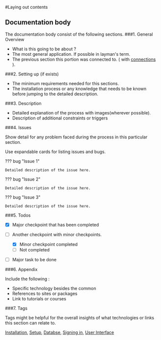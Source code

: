 #Laying out contents

## Documentation body
The documentation body consist of the following sections.
###1.   General Overview
-   What is this going to be about ?
-   The most general application. If possible in layman's term.
-   The previous section this portion was connected to. ( with [connections]() ).


###2.   Setting up (if exists)

-   The minimum requirements needed for this sections.
-   The installation process or any knowledge that needs to be known before jumping to the detailed description.

###3.   Description

-   Detailed explanation of the process with images(wherever possible).
-   Description of additional constraints or triggers
    
###4.   Issues

Show detail for any problem faced during the process in this particular section. 

Use expandable cards for listing issues and bugs.

??? bug "Issue 1"

    Detailed description of the issue here.

??? bug "Issue 2"

    Detailed description of the issue here.
    
??? bug "Issue 3"

    Detailed description of the issue here.
    
        

###5.   Todos

* [x] Major checkpoint that has been completed
* [ ] Another checkpoint with minor checkpoints.
    * [x] Minor checkpoint completed
    * [ ] Not completed
* [ ] Major task to be done


###6.   Appendix

Include the following :
 
- Specific technology besides the common
- References to sites or packages
- Link to tutorials or courses

###7.   Tags

Tags might be helpful for the overall insights of what technologies or links this section can relate to.

[Installation](install.md), [Setup](setup.md), [Databse](database.md), [Signing in](setup.md), [User Interface](ui.md)
     